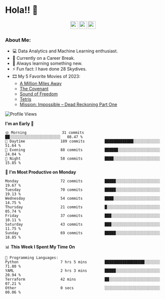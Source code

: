 # Hola!! 👋

<p align="center">
<a href="https://www.linkedin.com/in/salujaamandeep"><img src="https://img.shields.io/badge/linkedin-%230077B5.svg?&style=for-the-badge&logo=linkedin&logoColor=white" height=25></a>
<a href="https://www.twitter.com/salujaamandeep"><img src="https://img.shields.io/badge/twitter-%231DA1F2.svg?&style=for-the-badge&logo=twitter&logoColor=white" height=25></a>
<a href="https://medium.com/@saluja.amandeep"><img src="https://img.shields.io/badge/medium-%2312100E.svg?&style=for-the-badge&logo=medium&logoColor=white" height=25></a></p>

### About Me:

- 💻 Data Analytics and Machine Learning enthusiast.
- 🌱 Currently on a Career Break.
- 📖 Always learning something new.
- ⚡ Fun fact: I have done 28 Skydives.
- 🎞️ My 5 Favorite Movies of 2023:
  - [A Million Miles Away](https://www.imdb.com/title/tt21940010/)
  - [The Covenant](https://www.imdb.com/title/tt4873118/)
  - [Sound of Freedom](https://www.imdb.com/title/tt7599146/)
  - [Tetris](https://www.imdb.com/title/tt12758060/)
  - [Mission: Impossible – Dead Reckoning Part One](https://www.imdb.com/title/tt9603212/)

<!--START_SECTION:waka-->
![Profile Views](http://img.shields.io/badge/Profile%20Views-11-blue)

**I'm an Early 🐤** 

```text
🌞 Morning                31 commits          ██░░░░░░░░░░░░░░░░░░░░░░░   08.47 % 
🌆 Daytime                189 commits         █████████████░░░░░░░░░░░░   51.64 % 
🌃 Evening                88 commits          ██████░░░░░░░░░░░░░░░░░░░   24.04 % 
🌙 Night                  58 commits          ████░░░░░░░░░░░░░░░░░░░░░   15.85 % 
```
📅 **I'm Most Productive on Monday** 

```text
Monday                   72 commits          █████░░░░░░░░░░░░░░░░░░░░   19.67 % 
Tuesday                  70 commits          █████░░░░░░░░░░░░░░░░░░░░   19.13 % 
Wednesday                54 commits          ████░░░░░░░░░░░░░░░░░░░░░   14.75 % 
Thursday                 21 commits          █░░░░░░░░░░░░░░░░░░░░░░░░   05.74 % 
Friday                   37 commits          ███░░░░░░░░░░░░░░░░░░░░░░   10.11 % 
Saturday                 43 commits          ███░░░░░░░░░░░░░░░░░░░░░░   11.75 % 
Sunday                   69 commits          █████░░░░░░░░░░░░░░░░░░░░   18.85 % 
```


📊 **This Week I Spent My Time On** 

```text
💬 Programming Languages: 
Python                   7 hrs 5 mins        ██████████████████░░░░░░░   71.80 % 
YAML                     2 hrs 3 mins        █████░░░░░░░░░░░░░░░░░░░░   20.94 % 
Terraform                42 mins             ██░░░░░░░░░░░░░░░░░░░░░░░   07.21 % 
Other                    0 secs              ░░░░░░░░░░░░░░░░░░░░░░░░░   00.06 % 
```


<!--END_SECTION:waka-->
